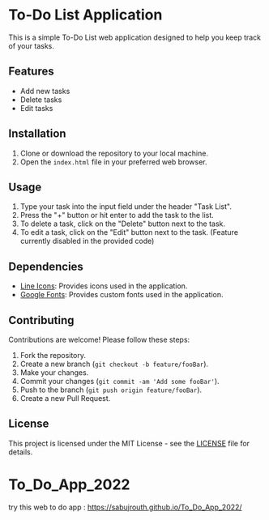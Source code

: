 # To-Do List Application

This is a simple To-Do List web application designed to help you keep track of your tasks.

## Features

- Add new tasks
- Delete tasks
- Edit tasks

## Installation

1. Clone or download the repository to your local machine.
2. Open the `index.html` file in your preferred web browser.

## Usage

1. Type your task into the input field under the header "Task List".
2. Press the "+" button or hit enter to add the task to the list.
3. To delete a task, click on the "Delete" button next to the task.
4. To edit a task, click on the "Edit" button next to the task. (Feature currently disabled in the provided code)

## Dependencies

- [Line Icons](https://unicons.iconscout.com/release/v4.0.8/css/line.css): Provides icons used in the application.
- [Google Fonts](https://fonts.googleapis.com): Provides custom fonts used in the application.

## Contributing

Contributions are welcome! Please follow these steps:

1. Fork the repository.
2. Create a new branch (`git checkout -b feature/fooBar`).
3. Make your changes.
4. Commit your changes (`git commit -am 'Add some fooBar'`).
5. Push to the branch (`git push origin feature/fooBar`).
6. Create a new Pull Request.

## License

This project is licensed under the MIT License - see the [LICENSE](LICENSE) file for details.

# To_Do_App_2022
try this web to do app : https://sabujrouth.github.io/To_Do_App_2022/

